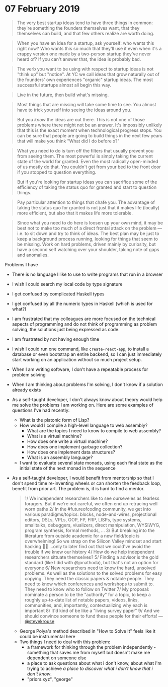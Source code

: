# 07 February 2019

> The very best startup ideas tend to have three things in common: they're
> something the founders themselves want, that they themselves can build, and
> that few others realize are worth doing.

> When you have an idea for a startup, ask yourself: who wants this right now?
> Who wants this so much that they'll use it even when it's a crappy version one
> made by a two-person startup they've never heard of? If you can't answer that,
> the idea is probably bad.

> The verb you want to be using with respect to startup ideas is not "think up"
> but "notice".
> At YC we call ideas that grow naturally out of the founders' own experiences
> "organic" startup ideas.
> The most successful startups almost all begin this way.

> Live in the future, then build what's missing.

> Most things that are missing will take some time to see.
> You almost have to trick yourself into seeing the ideas around you.
>
> But you _know_ the ideas are out there.
> This is not one of those problems where there might not be an answer.
> It's impossibly unlikely that this is the exact moment when technological
> progress stops.
> You can be sure that people are going to build things in the next few years
> that will make you think "What did I do before x?"

> What you need to do is turn off the filters that usually prevent you from
> seeing them.
> The most powerful is simply taking the current state of the world for granted.
> Even the most radically open-minded of us mostly do that.
> You couldn't get from your bed to the front door if you stopped to question
> everything.
>
> But if you're looking for startup ideas you can sacrifice some of the efficiency
> of taking the status quo for granted and start to question things.

> Pay particular attention to things that chafe you.
> The advantage of taking the status quo for granted is not just that it makes
> life (locally) more efficient, but also that it makes life more tolerable.

> Since what you need to do here is loosen up your own mind, it may be best not
> to make too much of a direct frontal attack on the problem &mdash; i.e. to sit
> down and try to think of ideas.
> The best plan may be just to keep a background process running, looking for things
> that seem to be missing.
> Work on hard problems, driven mainly by curiosity, but have a second self watching
> over your shoulder, taking note of gaps and anomalies.

Problems I have

- There is no language I like to use to write programs that run in a browser
- I wish I could search my local code by type signature
- I get confused by complicated Haskell types
- I get confused by all the numeric types in Haskell (which is used for what?)
- I am frustrated that my colleagues are more focused on the technical aspects of
  programming and do not think of programming as problem solving, the solutions
  just being expressed as code.
- I am frustrated by not having enough time
- I wish I could run one command, like `create-react-app`, to install a database
  or even bootstrap an entire backend, so I can just immediately start working
  on an application without so much project setup.
- When I am writing software, I don't have a repeatable process for problem solving
- When I am thinking about problems I'm solving, I don't know if a solution already exists
- As a self-taught developer, I don't always know about theory would help me
  solve the problems I am working on. Here are some examples of questions I've 
  had recently:
  - What is the platonic form of Lisp?
  - How would I compile a high-level language to web assembly?
      - What are the topics I need to know to compile to web assembly?
      - What is a virtual machine?
      - How does one write a virtual machine?
      - How does one implement garbage collection?
      - How does one implement data structures?
      - What is an assembly language?
  - I want to evaluate several state monads, using each final state as the initial 
    state of the next monad in the sequence
- As a self-taught developer, I would benefit from mentorship so that I don't 
  spend time re-inventing wheels or can shorten the feedback loop, benefit from
  prior art. The problem is, it is hard to find a mentor.

  > 1/ We independent researchers like to see ourseveles as fearless foragers. 
  > But if we're not careful, we often end up retracing well worn paths
  > 2/ In the #futureofcoding community, we get into various paradigms/topics: 
  > blocks, node-and-wires, projectional editors, DSLs, VPLs, OOP, FP, FRP, 
  > LISPs, type systems, smalltalks, debuggers, viualizers, direct manipulation, 
  > WYSIWYG, program synthesis, formal methods, ...
  > 3/ But breaking into the literature from outside academic for a new 
  > field/topic is overwhelming! So we strap on the Silicon Valley mindset and 
  > start hacking 👨‍💻 ...only to later find out that we could've avoid 
  > the trouble if we knew our history
  > 4/ How do we help independent researchers sittuate themselves?
  > 5/ Finding a advisor is the gold standard (like I did with @jonathoda), but 
  > that's not an option for everyone
  > 6/ New researchers need to know the hard, unsolved problems. As well as the 
  > solutions to the solved problems for easy copying. They need the classic 
  > papers & notable people. They need to know which conferences and workshops 
  > to submit to. They need to know who to follow on Twitter
  > 7/ My proposal: nominate a person to be the "authority" for a topic, to keep 
  > a roughly up-to-date list of notable papers, videos, links, communities, 
  > and, importantly, contextualizing why each is important
  > 8/ It'd kind of be like a "living survey paper"
  > 9/ And we should convince someone to fund these people for their efforts!
  > &mdash; [@stevekrouse](https://twitter.com/stevekrouse/status/1091422982763937792)

  - George Polya's method described in "How to Solve It" feels like it could be
    instrumental here
  - Two things I need to deal with this problem:
    - a framework for thinking through the problem independently - something that
      saves me from myself but doesn't make me dependent on someone else
    - a place to ask questions about what i don't know, about what i'm trying to achieve
      _a place to discover what i don't know that i don't know_.
    - "priors.xyz", "george"
